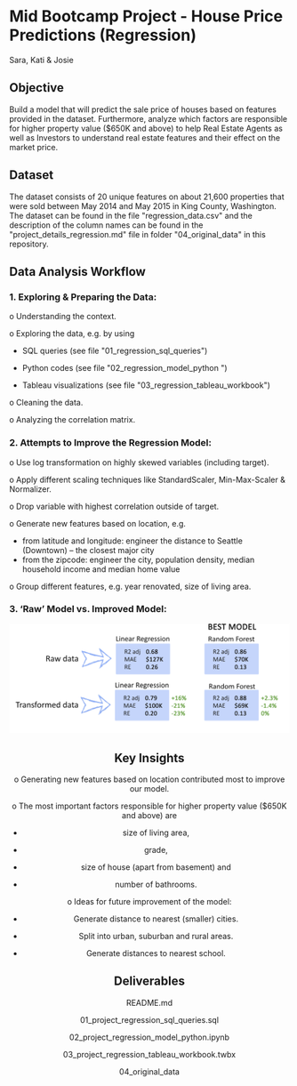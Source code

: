 # Mid Bootcamp Project - House Price Predictions (Regression)

Sara, Kati & Josie

## Objective

Build a model that will predict the sale price of houses based on features provided in the dataset. Furthermore, analyze which factors are responsible for higher property value ($650K and above) to help Real Estate Agents as well as Investors to understand real estate features and their effect on the market price.

## Dataset

The dataset consists of 20 unique features on about 21,600 properties that were sold between May 2014 and May 2015 in King County, Washington. The dataset can be found in the file "regression_data.csv" and the description of the column names can be found in the "project_details_regression.md" file in folder "04_original_data" in this repository.

## Data Analysis Workflow

### 1. Exploring & Preparing the Data:

o	Understanding the context.

o	Exploring the data, e.g. by using 

  - SQL queries (see file "01_regression_sql_queries")

  - Python codes (see file "02_regression_model_python ")

  - Tableau visualizations (see file "03_regression_tableau_workbook")

o	Cleaning the data.

o	Analyzing the correlation matrix.

### 2. Attempts to Improve the Regression Model:

o	Use log transformation on highly skewed variables (including target).

o	Apply different scaling techniques like StandardScaler, Min-Max-Scaler & Normalizer.

o	Drop variable with highest correlation outside of target.

o	Generate new features based on location, e.g.

  - from latitude and longitude: engineer the distance to Seattle (Downtown) – the closest major city
  - from the zipcode: engineer the city, population density, median household income and median home value
  
o	Group different features, e.g. year renovated, size of living area.

### 3. ‘Raw’ Model vs. Improved Model:

<center> <img src="chart_repo.PNG" alt="Model"> 


## Key Insights

o	Generating new features based on location contributed most to improve our model. 

o	The most important factors responsible for higher property value ($650K and above) are

  - size of living area,

  - grade,

  - size of house (apart from basement) and

  - number of bathrooms.

o	Ideas for future improvement of the model:

  - Generate distance to nearest (smaller) cities.

  - Split into urban, suburban and rural areas.

  - Generate distances to nearest school.

## Deliverables

README.md

01_project_regression_sql_queries.sql

02_project_regression_model_python.ipynb

03_project_regression_tableau_workbook.twbx

04_original_data
